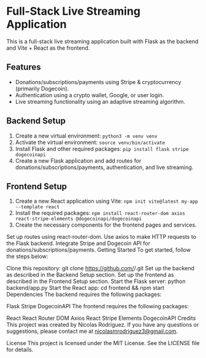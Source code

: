 # Full-Stack Live Streaming Application

This is a full-stack live streaming application built with Flask as the backend and Vite + React as the frontend.

## Features

- Donations/subscriptions/payments using Stripe & cryptocurrency (primarily Dogecoin).
- Authentication using a crypto wallet, Google, or user login.
- Live streaming functionality using an adaptive streaming algorithm.

## Backend Setup

1. Create a new virtual environment: `python3 -m venv venv`
2. Activate the virtual environment: `source venv/bin/activate`
3. Install Flask and other required packages: `pip install flask stripe dogecoinapi`
4. Create a new Flask application and add routes for donations/subscriptions/payments, authentication, and live streaming.

## Frontend Setup

1. Create a new React application using Vite: `npm init vite@latest my-app --template react`
2. Install the required packages: `npm install react-router-dom axios react-stripe-elements @dogecoinapi/dogecoinapi`
3. Create the necessary components for the frontend pages and services.

Set up routes using react-router-dom.
Use axios to make HTTP requests to the Flask backend.
Integrate Stripe and Dogecoin API for donations/subscriptions/payments.
Getting Started
To get started, follow the steps below:

Clone this repository: git clone https://github.com/<your-username>/<your-repo>.git
Set up the backend as described in the Backend Setup section.
Set up the frontend as described in the Frontend Setup section.
Start the Flask server: python backend/app.py
Start the React app: cd frontend && npm start
Dependencies
The backend requires the following packages:

Flask
Stripe
DogecoinAPI
The frontend requires the following packages:

React
React Router DOM
Axios
React Stripe Elements
DogecoinAPI
Credits
This project was created by Nicolas Rodriguez. If you have any questions or suggestions, please contact me at nicolasmrodriguez3@gmail.com.

License
This project is licensed under the MIT License. See the LICENSE file for details.
